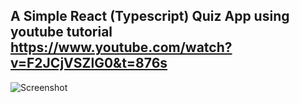 ## A Simple React (Typescript) Quiz App using youtube tutorial https://www.youtube.com/watch?v=F2JCjVSZlG0&t=876s


![Screenshot](src/images/screentshot.png)